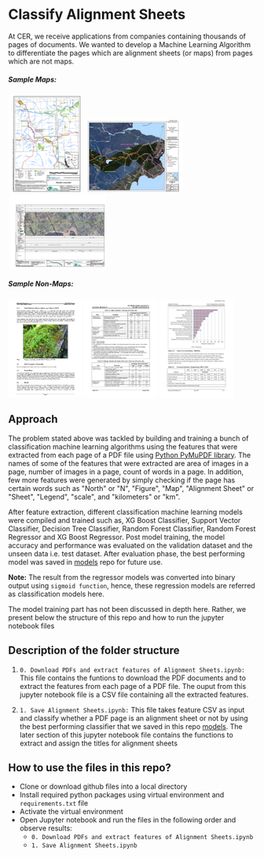 # Classify Alignment Sheets  
At CER, we receive applications from companies containing thousands of pages of documents. We wanted to develop a Machine Learning Algorithm to differentiate the pages which are alignment sheets (or maps) from pages which are not maps.

##### Sample Maps:

[<img src="/imgs/map_1.PNG" width="150" height="200" />](/imgs/map_1.PNG)
[<img src="/imgs/map_2.PNG" width="200" height="150" />](/imgs/map_2.PNG)
[<img src="/imgs/map_3.PNG" width="200" height="150" />](/imgs/map_3.PNG)

##### Sample Non-Maps:

[<img src="/imgs/page_1.PNG" width="150" height="200" />](/imgs/page_1.PNG)
[<img src="/imgs/page_2.PNG" width="150" height="200" />](/imgs/page_2.PNG)
[<img src="/imgs/page_3.PNG" width="150" height="200" />](/imgs/page_3.PNG)

## Approach 

The problem stated above was tackled by building and training a bunch of classification machine learning algorithms using the features that were extracted from each page of a PDF file using [Python PyMuPDF library](https://pymupdf.readthedocs.io/en/latest/). The names of some of the features that were extracted are area of images in a page, number of images in a page, count of words in a page. In addition, few more features were generated by simply checking if the page has certain words such as "North" or "N", "Figure", "Map", "Alignment Sheet" or "Sheet", "Legend", "scale", and "kilometers" or "km".  

After feature extraction, different classification machine learning models were compiled and trained such as, XG Boost Classifier, Support Vector Classifier, Decision Tree Classifier,  Random Forest Classifier, Random Forest Regressor and XG Boost Regressor. Post model training, the model accuracy and performance was evaluated on the validation dataset and the unseen data i.e. test dataset. After evaluation phase, the best performing model was saved in [models](https://github.com/CER-REC/esa-data-bank_banque-donnees-ees/tree/master/models) repo for future use.

**Note:** The result from the regressor models was converted into binary output using `sigmoid function`, hence, these regression models are referred as classification models here. 

The model training part has not been discussed in depth here. Rather, we present below the structure of this repo and how to run the jupyter notebook files

## Description of the folder structure

1. `0. Download PDFs and extract features of Alignment Sheets.ipynb:` This file contains the funtions to download the PDF documents and to extract the features from each page of a PDF file. The ouput from this jupyter notebook file is a CSV file containing all the extracted features.

2. `1. Save Alignment Sheets.ipynb:` This file takes feature CSV as input and classify whether a PDF page is an alignment sheet or not by using the best performing classifier that we saved in this repo [models](https://github.com/CER-REC/esa-data-bank_banque-donnees-ees/tree/master/models). The later section of this jupyter notebook file contains the functions to extract and assign the titles for alignment sheets

## How to use the files in this repo?

- Clone or download github files into a local directory
- Install required python packages using virtual environment and `requirements.txt` file
- Activate the virtual environment
- Open Jupyter notebook and run the files in the following order and observe results:
    - `0. Download PDFs and extract features of Alignment Sheets.ipynb`
    - `1. Save Alignment Sheets.ipynb`
